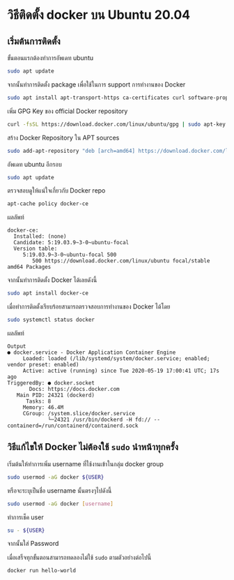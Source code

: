 # วิธีติดตั้ง docker บน Ubuntu 20.04

## เริ่มต้นการติดตั้ง
ขั้นตอนแรกต้องทำการอัพเดท ubuntu
```bash
sudo apt update
```
จากนั้นทำการติดตั้ง package เพื่อใช้ในการ support การทำงานของ Docker 
```bash
sudo apt install apt-transport-https ca-certificates curl software-properties-common
```
เพิ่ม GPG Key ของ official Docker repository
```bash
curl -fsSL https://download.docker.com/linux/ubuntu/gpg | sudo apt-key add -
```
สร้าง Docker Repository ใน APT sources
```bash
sudo add-apt-repository "deb [arch=amd64] https://download.docker.com/linux/ubuntu focal stable"
```
อัพเดท ubuntu อีกรอบ
```bash
sudo apt update
```
ตรวจสอบดูให้แน่ใจเกี่ยวกับ Docker repo
```bash
apt-cache policy docker-ce
```
ผลลัพท์
```
docker-ce:
  Installed: (none)
  Candidate: 5:19.03.9~3-0~ubuntu-focal
  Version table:
     5:19.03.9~3-0~ubuntu-focal 500
        500 https://download.docker.com/linux/ubuntu focal/stable amd64 Packages
```
จากนั้นทำการติดตั้ง Docker ได้เลยดังนี้
```bash
sudo apt install docker-ce
```
เมื่อทำการติดตั้งเรียบร้อยสามารถตรวจสอบการทำงานของ Docker ได้โดย
```bash
sudo systemctl status docker
```
ผลลัพท์
```
Output
● docker.service - Docker Application Container Engine
     Loaded: loaded (/lib/systemd/system/docker.service; enabled; vendor preset: enabled)
     Active: active (running) since Tue 2020-05-19 17:00:41 UTC; 17s ago
TriggeredBy: ● docker.socket
       Docs: https://docs.docker.com
   Main PID: 24321 (dockerd)
      Tasks: 8
     Memory: 46.4M
     CGroup: /system.slice/docker.service
             └─24321 /usr/bin/dockerd -H fd:// --containerd=/run/containerd/containerd.sock
```


## วิธีแก้ไขให้ Docker ไม่ต้องใช้ `sudo` นำหน้าทุกครั้ง
เริ่มต้นให้ทำการเพิ่ม username ที่ใช้งานเข้าในกลุ่ม docker group
```bash
sudo usermod -aG docker ${USER}
```
หรือจะระบุเป็นชื่อ username นั้นตรงๆไปดังนี้
```bash
sudo usermod -aG docker [username]
```
ทำการเช็ค user
```bash
su - ${USER}
```
จากนั้นใส่ Password

เมื่อเสร็จทุกขั้นตอนสามารถทดลองไม่ใช้ `sudo` ตามตัวอย่างต่อไปนี้
```bash
docker run hello-world
```
